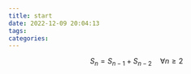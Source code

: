 ```yaml
---
title: start
date: 2022-12-09 20:04:13
tags: 
categories: 
---
```




$$
S_n=S_{n-1}+S_{n-2}\quad  \forall n \geq 2
$$
